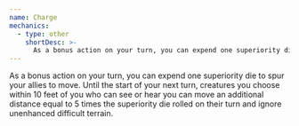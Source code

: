 ```yaml
---
name: Charge
mechanics:
  - type: other
    shortDesc: >-
      As a bonus action on your turn, you can expend one superiority die to spur your allies to move. Until the start of your next turn, creatures you choose within 10 feet of you who can see or hear you can move an additional distance equal to 5 times the superiority die rolled on their turn and ignore unenhanced difficult terrain.
---
```

As a bonus action on your turn, you can expend one superiority die to spur your allies to move. Until the start of your next turn, creatures you choose within 10 feet of you who can see or hear you can move an additional distance equal to 5 times the superiority die rolled on their turn and ignore unenhanced difficult terrain.
